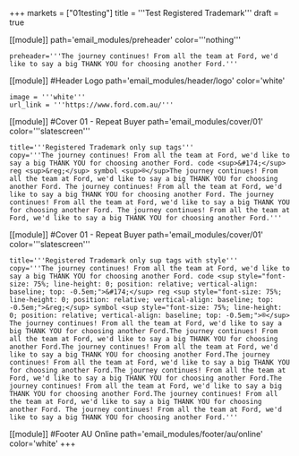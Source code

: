 +++
markets = ["01testing"]
title = '''Test Registered Trademark'''
draft = true

[[module]]
path='email_modules/preheader'
color='''nothing'''

	preheader='''The journey continues! From all the team at Ford, we'd like to say a big THANK YOU for choosing another Ford.'''

[[module]] #Header Logo
path='email_modules/header/logo'
color='white'

	image = '''white'''
	url_link = '''https://www.ford.com.au/'''


[[module]] #Cover 01 - Repeat Buyer
path='email_modules/cover/01'
color='''slatescreen'''

	title='''Registered Trademark only sup tags'''
	copy='''The journey continues! From all the team at Ford, we'd like to say a big THANK YOU for choosing another Ford. code <sup>&#174;</sup> reg <sup>&reg;</sup> symbol <sup>®</sup>The journey continues! From all the team at Ford, we'd like to say a big THANK YOU for choosing another Ford. The journey continues! From all the team at Ford, we'd like to say a big THANK YOU for choosing another Ford. The journey continues! From all the team at Ford, we'd like to say a big THANK YOU for choosing another Ford. The journey continues! From all the team at Ford, we'd like to say a big THANK YOU for choosing another Ford.'''

[[module]] #Cover 01 - Repeat Buyer
path='email_modules/cover/01'
color='''slatescreen'''

	title='''Registered Trademark only sup tags with style'''
	copy='''The journey continues! From all the team at Ford, we'd like to say a big THANK YOU for choosing another Ford. code <sup style="font-size: 75%; line-height: 0; position: relative; vertical-align: baseline; top: -0.5em;">&#174;</sup> reg <sup style="font-size: 75%; line-height: 0; position: relative; vertical-align: baseline; top: -0.5em;">&reg;</sup> symbol <sup style="font-size: 75%; line-height: 0; position: relative; vertical-align: baseline; top: -0.5em;">®</sup> The journey continues! From all the team at Ford, we'd like to say a big THANK YOU for choosing another Ford.The journey continues! From all the team at Ford, we'd like to say a big THANK YOU for choosing another Ford.The journey continues! From all the team at Ford, we'd like to say a big THANK YOU for choosing another Ford.The journey continues! From all the team at Ford, we'd like to say a big THANK YOU for choosing another Ford.The journey continues! From all the team at Ford, we'd like to say a big THANK YOU for choosing another Ford.The journey continues! From all the team at Ford, we'd like to say a big THANK YOU for choosing another Ford.The journey continues! From all the team at Ford, we'd like to say a big THANK YOU for choosing another Ford. The journey continues! From all the team at Ford, we'd like to say a big THANK YOU for choosing another Ford.'''

[[module]] #Footer AU Online
path='email_modules/footer/au/online'
color='white'
+++
